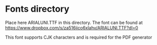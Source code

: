 # Fonts directory

Place here ARIALUNI.TTF in this directory. The font can be found at https://www.dropbox.com/s/za516iico6xlahv/ARIALUNI.TTF?dl=0

This font supports CJK characters and is required for the PDF generator